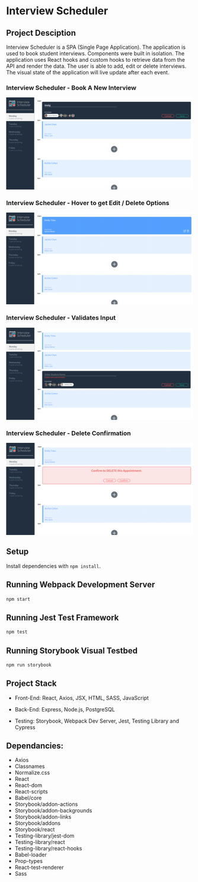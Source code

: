 # Interview Scheduler

## Project Desciption
Interview Scheduler is a SPA (Single Page Application). The application is used to book student interviews. Components were built in isolation. The application uses React hooks and custom hooks to retrieve data from the API and render the data. The user is able to add, edit or delete interviews. The visual state of the application will live update after each event.

### Interview Scheduler - Book A New Interview
!['Interview Scheduler'](https://github.com/thien-trieu/scheduler/blob/master/docs/Interview-Scheduler-BookInterview.PNG)

### Interview Scheduler - Hover to get Edit / Delete Options
!['Interview Scheduler'](https://github.com/thien-trieu/scheduler/blob/master/docs/Interview-Scheduler-Hover-for-Edit-Delete.PNG)

### Interview Scheduler - Validates Input
!['Interview Scheduler'](https://github.com/thien-trieu/scheduler/blob/master/docs/Interview-Scheduler-Validation.PNG)

### Interview Scheduler - Delete Confirmation
!['Interview Scheduler'](https://github.com/thien-trieu/scheduler/blob/master/docs/Interview-Scheduler-DeleteConfirmation.PNG)



## Setup

Install dependencies with `npm install`.

## Running Webpack Development Server

```sh
npm start
```

## Running Jest Test Framework

```sh
npm test
```

## Running Storybook Visual Testbed

```sh
npm run storybook
```

## Project Stack
- Front-End: React, Axios, JSX, HTML, SASS, JavaScript

- Back-End: Express, Node.js, PostgreSQL

- Testing: Storybook, Webpack Dev Server, Jest, Testing Library and Cypress


## Dependancies:
- Axios
- Classnames
- Normalize.css
- React
- React-dom
- React-scripts
- Babel/core
- Storybook/addon-actions
- Storybook/addon-backgrounds
- Storybook/addon-links
- Storybook/addons
- Storybook/react
- Testing-library/jest-dom
- Testing-library/react
- Testing-library/react-hooks
- Babel-loader
- Prop-types
- React-test-renderer
- Sass
